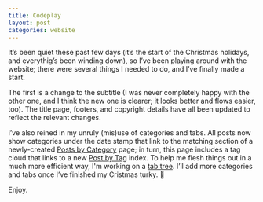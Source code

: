 ```yaml
---
title: Codeplay
layout: post
categories: website
---
```


It’s been quiet these past few days (it’s the start of the Christmas holidays, and everythig’s been winding down), so I’ve been playing around with the website; there were several things I needed to do, and I’ve finally made a start. 

The first is a change to the subtitle (I was never completely happy with the other one, and I think the new one is clearer; it looks better and flows easier, too). The title page, footers, and copyright details have all been updated to reflect the relevant changes.

I’ve also reined in my unruly (mis)use of categories and tabs. All posts now show categories under the date stamp that link to the matching section of a newly-created [Posts by Category](https://martbetz.github.io/categories/) page; in turn, this page includes a tag cloud that links to a new [Post by Tag](https://martbetz.github.io/tags/RawTherapee/) index. To help me flesh things out in a much more efficient way, I'm working on a [tab tree](https://github.com/martbetz/martbetz.github.io/blob/main/post-tree.md). I’ll add more categories and tabs once I’ve finished my Cristmas turky. 🦃

Enjoy. 
